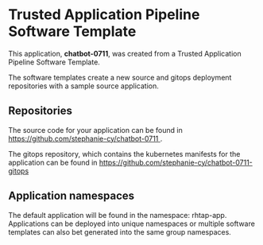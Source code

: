 # Trusted Application Pipeline Software Template

This application, **chatbot-0711**, was created from a Trusted Application Pipeline Software Template.

The software templates create a new source and gitops deployment repositories with a sample source application. 

## Repositories

The source code for your application can be found in [https://github.com/stephanie-cy/chatbot-0711 ](https://github.com/stephanie-cy/chatbot-0711 ).
 
The gitops repository, which contains the kubernetes manifests for the application can be found in 
[https://github.com/stephanie-cy/chatbot-0711-gitops ](https://github.com/stephanie-cy/chatbot-0711-gitops ) 

## Application namespaces 

The default application will be found in the namespace: rhtap-app. Applications can be deployed into unique namespaces or multiple software templates can also bet generated into the same group namespaces.  